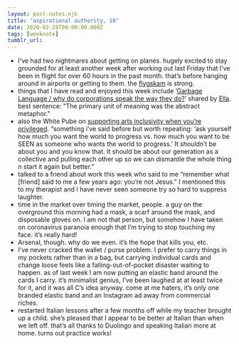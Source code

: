 ```yaml
---
layout: post-notes.njk
title: "aspirational authority, 18"
date: 2020-02-28T00:00:00.000Z
tags: [weeknote]
tumblr_url: 
---
```



*   I’ve had two nightmares about getting on planes. hugely excited to stay grounded for at least another week after working out last Friday that I’ve been in flight for over 60 hours in the past month. that’s before hanging around in airports or getting to them. the [flygskam](https://www.bbc.co.uk/news/world-europe-51067440) is strong.
*   things that I have read and enjoyed this week include ’[Garbage Language / why do corporations speak the way they do?](https://www.vulture.com/amp/2020/02/spread-of-corporate-speak.html)’ shared by [Ella](https://twitter.com/fitzsimple). best sentence: “The primary unit of meaning was the abstract metaphor.”
*   also the White Pube on [supporting arts inclusivity when you’re privileged](https://www.dazeddigital.com/art-photography/article/48017/1/the-white-pube-on-supporting-arts-inclusivity-when-youre-privileged). “something i’ve said before but worth repeating: ‘ask yourself how much you want the world to progress vs. how much you want to be SEEN as someone who wants the world to progress.’ It shouldn’t be about you and you know that. It should be about our generation as a collective and pulling each other up so we can dismantle the whole thing n start it again but better.”
*   talked to a friend about work this week who said to me “remember what \[friend\] said to me a few years ago: you’re not Jesus.” I mentioned this to my therapist and I have never seen someone try so hard to suppress laughter.
*   time in the market over timing the market, people. a guy on the overground this morning had a mask, a scarf around the mask, and disposable gloves on. I am not that person, but somehow I have taken on coronavirus paranoia enough that I’m trying to stop touching my face. it’s really hard!
*   Arsenal, though. why do we even. it’s the hope that kills you, etc.
*   I’ve never cracked the wallet / purse problem. I prefer to carry things in my pockets rather than in a bag, but carrying individual cards and change loose feels like a falling-out-of-pocket disaster waiting to happen. as of last week I am now putting an elastic band around the cards I carry. it’s minimalist genius, I’ve been laughed at at least twice for it, and it was all C’s idea anyway. come at me haters, it’s only one branded elastic band and an Instagram ad away from commercial riches.
*   restarted Italian lessons after a few months off while my teacher brought up a child. she’s pleased that I appear to be better at Italian than when we left off. that’s all thanks to Duolingo and speaking Italian more at home. turns out practice works!
